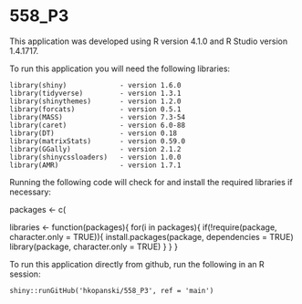 # 558_P3

This application was developed using R version 4.1.0 and R Studio version 1.4.1717.

To run this application you will need the following libraries:

```
library(shiny)             - version 1.6.0
library(tidyverse)         - version 1.3.1   
library(shinythemes)       - version 1.2.0  
library(forcats)           - version 0.5.1  
library(MASS)              - version 7.3-54    
library(caret)             - version 6.0-88    
library(DT)                - version 0.18    
library(matrixStats)       - version 0.59.0  
library(GGally)            - version 2.1.2  
library(shinycssloaders)   - version 1.0.0  
library(AMR)               - version 1.7.1
```

Running the following code will check for and install the required libraries if necessary:


packages <- c(

libraries <- function(packages){
  for(i in packages){
    if(!require(package, character.only = TRUE)){
      install.packages(package, dependencies = TRUE)
      library(package, character.only = TRUE)
    }
  }
}

To run this application directly from github, run the following in an R session:

`shiny::runGitHub('hkopanski/558_P3', ref = 'main')`
